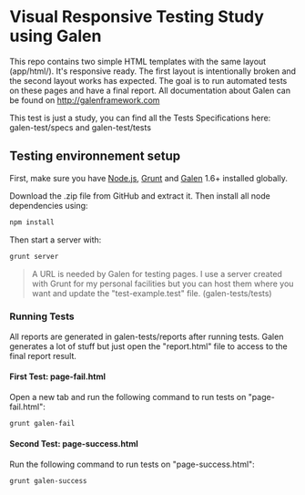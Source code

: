 # Visual Responsive Testing Study using Galen

This repo contains two simple HTML templates with the same layout (app/html/). It's responsive ready. The first layout is intentionally broken and the second layout works has expected. The goal is to run automated tests on these pages and have a final report. All documentation about Galen can be found on http://galenframework.com

This test is just a study, you can find all the Tests Specifications here: galen-test/specs and galen-test/tests

## Testing environnement setup
First, make sure you have [Node.js], [Grunt] and [Galen] 1.6+ installed globally.

Download the .zip file from GitHub and extract it. Then install all node dependencies using:
```sh
npm install
```
Then start a server with:
```sh
grunt server
```
> A URL is needed by Galen for testing pages. I use a server created with Grunt for my personal facilities but you can host them where you want and update the "test-example.test" file. (galen-tests/tests)

### Running Tests
All reports are generated in galen-tests/reports after running tests. Galen generates a lot of stuff but just open the "report.html" file to access to the final report result.

#### First Test: page-fail.html
Open a new tab and run the following command to run tests on "page-fail.html":
```sh
grunt galen-fail
```

#### Second Test: page-success.html
Run the following command to run tests on "page-success.html":
```sh
grunt galen-success
```

[Node.js]: https://nodejs.org/
[Grunt]: http://gruntjs.com/getting-started
[Galen]: http://galenframework.com/docs/getting-started-install-galen/